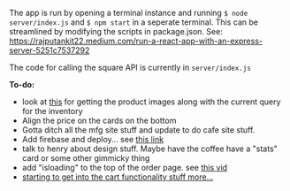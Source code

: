 The app is run by opening a terminal instance and running `$ node server/index.js` and `$ npm start` in a seperate terminal. This can be streamlined by modifying the scripts in package.json. See: https://rajputankit22.medium.com/run-a-react-app-with-an-express-server-5251c7537292

The code for calling the square API is currently in `server/index.js`

__To-do:__
- look at [this](https://developer.squareup.com/reference/square/objects/CatalogImage) for getting the product images along with the current query for the inventory
- Align the price on the cards on the bottom
- Gotta ditch all the mfg site stuff and update to do cafe site stuff.
- Add firebase and deploy... see [this link](https://dev.to/ting682/e-commerce-payments-using-firebase-nodejs-and-square-api-40jn)
- talk to henry about design stuff. Maybe have the coffee have a "stats" card or some other gimmicky thing
- add "isloading" to the top of the order page. see [this vid](https://youtu.be/sfmL6bGbiN8?t=976)
- [starting to get into the cart functionality stuff more...](https://youtu.be/sfmL6bGbiN8?t=1768)

